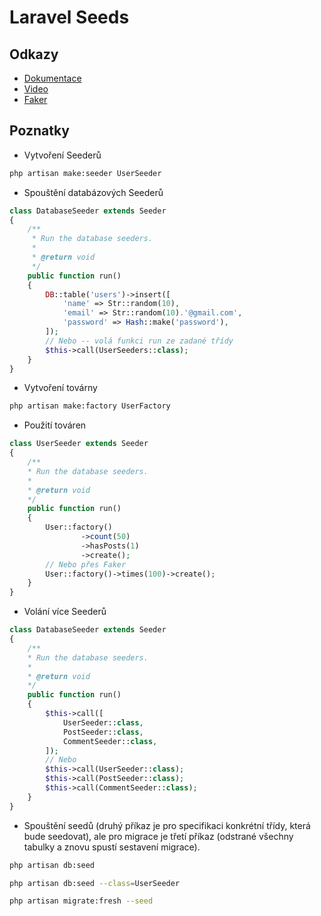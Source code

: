 # Laravel Seeds

## Odkazy
* [Dokumentace](https://laravel.com/docs/8.x/seeding)
* [Video](https://www.youtube.com/watch?v=qeT0pJJ_GOs&ab_channel=LaravelDaily)
* [Faker](https://github.com/fzaninotto/Faker)

## Poznatky
* Vytvoření Seederů

```bash
php artisan make:seeder UserSeeder
```

* Spouštění databázových Seederů

```php
class DatabaseSeeder extends Seeder
{
    /**
     * Run the database seeders.
     *
     * @return void
     */
    public function run()
    {
        DB::table('users')->insert([
            'name' => Str::random(10),
            'email' => Str::random(10).'@gmail.com',
            'password' => Hash::make('password'),
        ]);
        // Nebo -- volá funkci run ze zadané třídy 
        $this->call(UserSeeders::class);
    }
}
```

* Vytvoření továrny

```bash
php artisan make:factory UserFactory
```


* Použití továren

```php
class UserSeeder extends Seeder
{
    /**
    * Run the database seeders.
    *
    * @return void
    */
    public function run()
    {
        User::factory()
                ->count(50)
                ->hasPosts(1)
                ->create();
        // Nebo přes Faker
        User::factory()->times(100)->create();
    }
}
```

* Volání více Seederů

```php
class DatabaseSeeder extends Seeder
{
    /**
    * Run the database seeders.
    *
    * @return void
    */
    public function run()
    {
        $this->call([
            UserSeeder::class,
            PostSeeder::class,
            CommentSeeder::class,
        ]);
        // Nebo
        $this->call(UserSeeder::class);
        $this->call(PostSeeder::class);
        $this->call(CommentSeeder::class);
    }
}
```

* Spouštění seedů (druhý příkaz je pro specifikaci konkrétní třídy, která bude seedovat), ale pro migrace je třetí příkaz (odstrané všechny tabulky a znovu spustí sestavení migrace).

```bash
php artisan db:seed

php artisan db:seed --class=UserSeeder

php artisan migrate:fresh --seed
```

